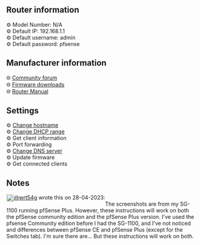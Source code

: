 <h2>Router information</h2>
⚙️ Model Number: N/A<br>
⚙️ Default IP: 192.168.1.1<br>
⚙️ Default username: admin<br>
⚙️ Default password: pfsense
<h2>Manufacturer information</h2>
🌐 <a href="https://forum.netgate.com/category/66/">Community forum</a><br>
🌐 <a href="https://www.pfsense.org/download/">Firmware downloads</a><br>
🌐 <a href="https://docs.netgate.com/pfsense/en/latest/">Router Manual</a>
<h2>Settings</h2>
⚙️ <a href="hostname">Change hostname</a><br>
⚙️ <a href="subnet">Change DHCP range</a><br>
⚙️ Get client information<br>
⚙️ Port forwarding<br>
⚙️ <a href="dns">Change DNS server</a><br>
⚙️ Update firmware<br>
⚙️ Get connected clients
<h2>Notes</h2>
<div style="float: left">
<img height="20" width="20" src="https://avatars.githubusercontent.com/u/85389871">
<span style="float:right"><a href="https://github.com/wrt54g">@wrt54g</a> wrote this on 28-04-2023:</span>
</div><br>
The screenshots are from my SG-1100 running pfSense Plus. However, these instructions will work on both the pfSense community edition and the pfSense Plus version. I've used the pfsense Community edition before I had the SG-1100, and I've not noticed and differences between pfSense CE and pfSense Plus (except for the Switches tab). I'm sure there are... But these instructions will work on both.
